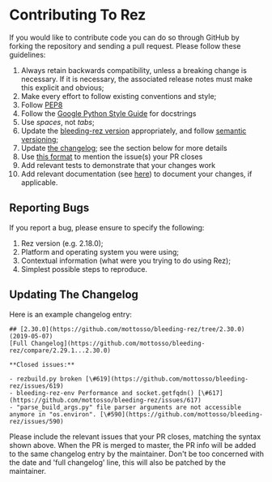 # Contributing To Rez

If you would like to contribute code you can do so through GitHub by forking the repository and
sending a pull request. Please follow these guidelines:

1.  Always retain backwards compatibility, unless a breaking change is necessary. If it is necessary, the associated release notes must make this explicit and obvious;
2.  Make every effort to follow existing conventions and style;
3.  Follow [PEP8](https://www.python.org/dev/peps/pep-0008/)
4.  Follow the [Google Python Style Guide](https://google.github.io/styleguide/pyguide.html)
    for docstrings
5.  Use *spaces*, not *tabs*;
6.  Update the [bleeding-rez version](https://github.com/mottosso/bleeding-rez/blob/master/src/bleeding-rez/utils/_version.py) appropriately, and follow [semantic versioning](https://semver.org/);
7.  Update [the changelog](https://github.com/mottosso/bleeding-rez/blob/master/CHANGELOG.md); see the section below for more details
8.  Use [this format](https://help.github.com/articles/closing-issues-using-keywords/) to mention the issue(s) your PR closes
9.  Add relevant tests to demonstrate that your changes work
10. Add relevant documentation (see [here](https://github.com/mottosso/bleeding-rez/blob/master/wiki/README.md)) to document your changes, if applicable.

## Reporting Bugs

If you report a bug, please ensure to specify the following:

1.  Rez version (e.g. 2.18.0);
2.  Platform and operating system you were using;
3.  Contextual information (what were you trying to do using Rez);
4.  Simplest possible steps to reproduce.

## Updating The Changelog

Here is an example changelog entry:

```
## [2.30.0](https://github.com/mottosso/bleeding-rez/tree/2.30.0) (2019-05-07)
[Full Changelog](https://github.com/mottosso/bleeding-rez/compare/2.29.1...2.30.0)

**Closed issues:**

- rezbuild.py broken [\#619](https://github.com/mottosso/bleeding-rez/issues/619)
- bleeding-rez-env Performance and socket.getfqdn() [\#617](https://github.com/mottosso/bleeding-rez/issues/617)
- "parse_build_args.py" file parser arguments are not accessible anymore in "os.environ". [\#590](https://github.com/mottosso/bleeding-rez/issues/590)
```

Please include the relevant issues that your PR closes, matching the syntax shown above. When the PR is merged to master, the PR info will be added to the same changelog entry by the maintainer. Don't be too concerned with the date and 'full changelog' line, this will also be patched by the maintainer.
